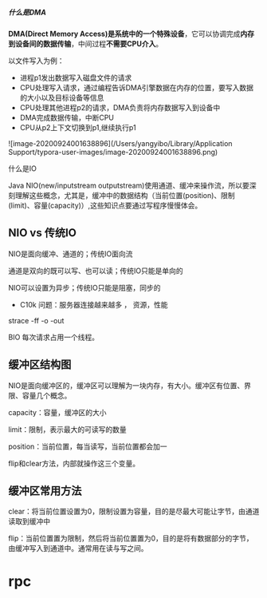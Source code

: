 ##### 什么是DMA

**DMA(Direct Memory Access)是系统中的一个特殊设备**，它可以协调完成**内存到设备间的数据传输**，中间过程**不需要CPU介入**。

以文件写入为例：

- 进程p1发出数据写入磁盘文件的请求
- CPU处理写入请求，通过编程告诉DMA引擎数据在内存的位置，要写入数据的大小以及目标设备等信息
- CPU处理其他进程p2的请求，DMA负责将内存数据写入到设备中
- DMA完成数据传输，中断CPU
- CPU从p2上下文切换到p1,继续执行p1

![image-20200924001638896](/Users/yangyibo/Library/Application Support/typora-user-images/image-20200924001638896.png)

什么是IO



Java NIO(new/inputstream outputstream)使用通道、缓冲来操作流，所以要深刻理解这些概念，尤其是，缓冲中的数据结构（当前位置(position)、限制(limit)、容量(capacity)）,这些知识点要通过写程序慢慢体会。


## NIO vs  传统IO

NIO是面向缓冲、通道的；传统IO面向流

通道是双向的既可以写、也可以读；传统IO只能是单向的

NIO可以设置为异步；传统IO只能是阻塞，同步的

* C10k 问题：服务器连接越来越多 ， 资源，性能

  

strace -ff  -o -out

BIO 每次请求占用一个线程。 

## 缓冲区结构图

NIO是面向缓冲区的，缓冲区可以理解为一块内存，有大小。缓冲区有位置、界限、容量几个概念。

capacity：容量，缓冲区的大小

limit：限制，表示最大的可读写的数量

position：当前位置，每当读写，当前位置都会加一

flip和clear方法，内部就操作这三个变量。

 

## 缓冲区常用方法

clear：将当前位置设置为0，限制设置为容量，目的是尽最大可能让字节，由通道读取到缓冲中

flip：当前位置置为限制，然后将当前位置置为0，目的是将有数据部分的字节，由缓冲写入到通道中。通常用在读与写之间。





# rpc

